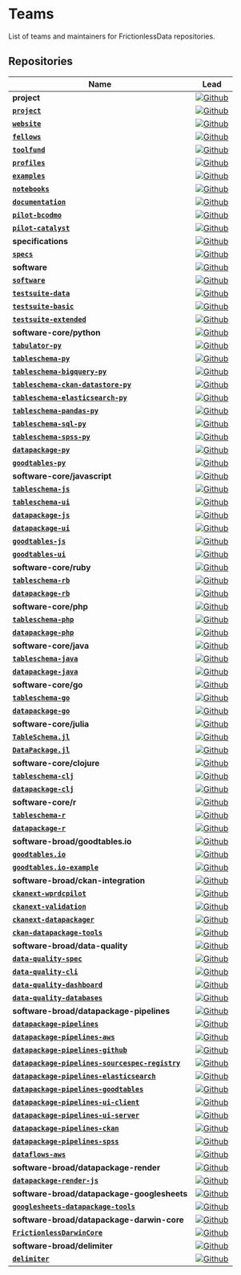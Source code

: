 # Teams

List of teams and maintainers for FrictionlessData repositories.

## Repositories

Name  |  Lead
----- |  -----
**project** | [![Github](https://img.shields.io/badge/github-project-blue)](https://github.com/orgs/frictionlessdata/teams/project)
**<a href="https://github.com/frictionlessdata/project">`project`</a>** | [![Github](https://img.shields.io/badge/github-lwinfree-brightgreen)](https://github.com/lwinfree)
**<a href="https://github.com/frictionlessdata/website">`website`</a>** | [![Github](https://img.shields.io/badge/github-lwinfree-brightgreen)](https://github.com/lwinfree)
**<a href="https://github.com/frictionlessdata/fellows">`fellows`</a>** | [![Github](https://img.shields.io/badge/github-lwinfree-brightgreen)](https://github.com/lwinfree)
**<a href="https://github.com/frictionlessdata/toolfund">`toolfund`</a>** | [![Github](https://img.shields.io/badge/github-lwinfree-brightgreen)](https://github.com/lwinfree)
**<a href="https://github.com/frictionlessdata/profiles">`profiles`</a>** | [![Github](https://img.shields.io/badge/github-lwinfree-brightgreen)](https://github.com/lwinfree)
**<a href="https://github.com/frictionlessdata/examples">`examples`</a>** | [![Github](https://img.shields.io/badge/github-lwinfree-brightgreen)](https://github.com/lwinfree)
**<a href="https://github.com/frictionlessdata/notebooks">`notebooks`</a>** | [![Github](https://img.shields.io/badge/github-lwinfree-brightgreen)](https://github.com/lwinfree)
**<a href="https://github.com/frictionlessdata/documentation">`documentation`</a>** | [![Github](https://img.shields.io/badge/github-roll-brightgreen)](https://github.com/roll)
**<a href="https://github.com/frictionlessdata/pilot-bcodmo">`pilot-bcodmo`</a>** | [![Github](https://img.shields.io/badge/github-roll-brightgreen)](https://github.com/roll)
**<a href="https://github.com/frictionlessdata/pilot-catalyst">`pilot-catalyst`</a>** | [![Github](https://img.shields.io/badge/github-roll-brightgreen)](https://github.com/roll)
**specifications** | [![Github](https://img.shields.io/badge/github-specifications-blue)](https://github.com/orgs/frictionlessdata/teams/specifications)
**<a href="https://github.com/frictionlessdata/specs">`specs`</a>** | [![Github](https://img.shields.io/badge/github-rufuspollock-brightgreen)](https://github.com/rufuspollock)
**software** | [![Github](https://img.shields.io/badge/github-software-blue)](https://github.com/orgs/frictionlessdata/teams/software)
**<a href="https://github.com/frictionlessdata/software">`software`</a>** | [![Github](https://img.shields.io/badge/github-roll-brightgreen)](https://github.com/roll)
**<a href="https://github.com/frictionlessdata/testsuite-data">`testsuite-data`</a>** | [![Github](https://img.shields.io/badge/github-roll-brightgreen)](https://github.com/roll)
**<a href="https://github.com/frictionlessdata/testsuite-basic">`testsuite-basic`</a>** | [![Github](https://img.shields.io/badge/github-roll-brightgreen)](https://github.com/roll)
**<a href="https://github.com/frictionlessdata/testsuite-extended">`testsuite-extended`</a>** | [![Github](https://img.shields.io/badge/github-roll-brightgreen)](https://github.com/roll)
**software-core/python** | [![Github](https://img.shields.io/badge/github-python-blue)](https://github.com/orgs/frictionlessdata/teams/python)
**<a href="https://github.com/frictionlessdata/tabulator-py">`tabulator-py`</a>** | [![Github](https://img.shields.io/badge/github-roll-brightgreen)](https://github.com/roll)
**<a href="https://github.com/frictionlessdata/tableschema-py">`tableschema-py`</a>** | [![Github](https://img.shields.io/badge/github-roll-brightgreen)](https://github.com/roll)
**<a href="https://github.com/frictionlessdata/tableschema-bigquery-py">`tableschema-bigquery-py`</a>** | [![Github](https://img.shields.io/badge/github-roll-brightgreen)](https://github.com/roll)
**<a href="https://github.com/frictionlessdata/tableschema-ckan-datastore-py">`tableschema-ckan-datastore-py`</a>** | [![Github](https://img.shields.io/badge/github-roll-brightgreen)](https://github.com/roll)
**<a href="https://github.com/frictionlessdata/tableschema-elasticsearch-py">`tableschema-elasticsearch-py`</a>** | [![Github](https://img.shields.io/badge/github-roll-brightgreen)](https://github.com/roll)
**<a href="https://github.com/frictionlessdata/tableschema-pandas-py">`tableschema-pandas-py`</a>** | [![Github](https://img.shields.io/badge/github-roll-brightgreen)](https://github.com/roll)
**<a href="https://github.com/frictionlessdata/tableschema-sql-py">`tableschema-sql-py`</a>** | [![Github](https://img.shields.io/badge/github-roll-brightgreen)](https://github.com/roll)
**<a href="https://github.com/frictionlessdata/tableschema-spss-py">`tableschema-spss-py`</a>** | [![Github](https://img.shields.io/badge/github-roll-brightgreen)](https://github.com/roll)
**<a href="https://github.com/frictionlessdata/datapackage-py">`datapackage-py`</a>** | [![Github](https://img.shields.io/badge/github-roll-brightgreen)](https://github.com/roll)
**<a href="https://github.com/frictionlessdata/goodtables-py">`goodtables-py`</a>** | [![Github](https://img.shields.io/badge/github-roll-brightgreen)](https://github.com/roll)
**software-core/javascript** | [![Github](https://img.shields.io/badge/github-javascript-blue)](https://github.com/orgs/frictionlessdata/teams/javascript)
**<a href="https://github.com/frictionlessdata/tableschema-js">`tableschema-js`</a>** | [![Github](https://img.shields.io/badge/github-roll-brightgreen)](https://github.com/roll)
**<a href="https://github.com/frictionlessdata/tableschema-ui">`tableschema-ui`</a>** | [![Github](https://img.shields.io/badge/github-roll-brightgreen)](https://github.com/roll)
**<a href="https://github.com/frictionlessdata/datapackage-js">`datapackage-js`</a>** | [![Github](https://img.shields.io/badge/github-roll-brightgreen)](https://github.com/roll)
**<a href="https://github.com/frictionlessdata/datapackage-ui">`datapackage-ui`</a>** | [![Github](https://img.shields.io/badge/github-roll-brightgreen)](https://github.com/roll)
**<a href="https://github.com/frictionlessdata/goodtables-js">`goodtables-js`</a>** | [![Github](https://img.shields.io/badge/github-roll-brightgreen)](https://github.com/roll)
**<a href="https://github.com/frictionlessdata/goodtables-ui">`goodtables-ui`</a>** | [![Github](https://img.shields.io/badge/github-roll-brightgreen)](https://github.com/roll)
**software-core/ruby** | [![Github](https://img.shields.io/badge/github-ruby-blue)](https://github.com/orgs/frictionlessdata/teams/ruby)
**<a href="https://github.com/frictionlessdata/tableschema-rb">`tableschema-rb`</a>** | [![Github](https://img.shields.io/badge/github-roll-brightgreen)](https://github.com/roll)
**<a href="https://github.com/frictionlessdata/datapackage-rb">`datapackage-rb`</a>** | [![Github](https://img.shields.io/badge/github-roll-brightgreen)](https://github.com/roll)
**software-core/php** | [![Github](https://img.shields.io/badge/github-php-blue)](https://github.com/orgs/frictionlessdata/teams/php)
**<a href="https://github.com/frictionlessdata/tableschema-php">`tableschema-php`</a>** | [![Github](https://img.shields.io/badge/github-OriHoch-brightgreen)](https://github.com/OriHoch)
**<a href="https://github.com/frictionlessdata/datapackage-php">`datapackage-php`</a>** | [![Github](https://img.shields.io/badge/github-OriHoch-brightgreen)](https://github.com/OriHoch)
**software-core/java** | [![Github](https://img.shields.io/badge/github-java-blue)](https://github.com/orgs/frictionlessdata/teams/java)
**<a href="https://github.com/frictionlessdata/tableschema-java">`tableschema-java`</a>** | [![Github](https://img.shields.io/badge/github-georgeslabreche-brightgreen)](https://github.com/georgeslabreche)
**<a href="https://github.com/frictionlessdata/datapackage-java">`datapackage-java`</a>** | [![Github](https://img.shields.io/badge/github-georgeslabreche-brightgreen)](https://github.com/georgeslabreche)
**software-core/go** | [![Github](https://img.shields.io/badge/github-go-blue)](https://github.com/orgs/frictionlessdata/teams/go)
**<a href="https://github.com/frictionlessdata/tableschema-go">`tableschema-go`</a>** | [![Github](https://img.shields.io/badge/github-danielfireman-brightgreen)](https://github.com/danielfireman)
**<a href="https://github.com/frictionlessdata/datapackage-go">`datapackage-go`</a>** | [![Github](https://img.shields.io/badge/github-loleg-brightgreen)](https://github.com/loleg)
**software-core/julia** | [![Github](https://img.shields.io/badge/github-julia-blue)](https://github.com/orgs/frictionlessdata/teams/julia)
**<a href="https://github.com/frictionlessdata/TableSchema.jl">`TableSchema.jl`</a>** | [![Github](https://img.shields.io/badge/github-loleg-brightgreen)](https://github.com/loleg)
**<a href="https://github.com/frictionlessdata/DataPackage.jl">`DataPackage.jl`</a>** | [![Github](https://img.shields.io/badge/github-loleg-brightgreen)](https://github.com/loleg)
**software-core/clojure** | [![Github](https://img.shields.io/badge/github-clojure-blue)](https://github.com/orgs/frictionlessdata/teams/clojure)
**<a href="https://github.com/frictionlessdata/tableschema-clj">`tableschema-clj`</a>** | [![Github](https://img.shields.io/badge/github-cblop-brightgreen)](https://github.com/cblop)
**<a href="https://github.com/frictionlessdata/datapackage-clj">`datapackage-clj`</a>** | [![Github](https://img.shields.io/badge/github-cblop-brightgreen)](https://github.com/cblop)
**software-core/r** | [![Github](https://img.shields.io/badge/github-r-blue)](https://github.com/orgs/frictionlessdata/teams/r)
**<a href="https://github.com/frictionlessdata/tableschema-r">`tableschema-r`</a>** | [![Github](https://img.shields.io/badge/github-kleanthisk10-brightgreen)](https://github.com/kleanthisk10)
**<a href="https://github.com/frictionlessdata/datapackage-r">`datapackage-r`</a>** | [![Github](https://img.shields.io/badge/github-kleanthisk10-brightgreen)](https://github.com/kleanthisk10)
**software-broad/goodtables.io** | [![Github](https://img.shields.io/badge/github-goodtables.io-blue)](https://github.com/orgs/frictionlessdata/teams/goodtables.io)
**<a href="https://github.com/frictionlessdata/goodtables.io">`goodtables.io`</a>** | [![Github](https://img.shields.io/badge/github-amercader-brightgreen)](https://github.com/amercader)
**<a href="https://github.com/frictionlessdata/goodtables.io-example">`goodtables.io-example`</a>** | [![Github](https://img.shields.io/badge/github-amercader-brightgreen)](https://github.com/amercader)
**software-broad/ckan-integration** | [![Github](https://img.shields.io/badge/github-ckan--integration-blue)](https://github.com/orgs/frictionlessdata/teams/ckan-integration)
**<a href="https://github.com/frictionlessdata/ckanext-wprdcpilot">`ckanext-wprdcpilot`</a>** | [![Github](https://img.shields.io/badge/github-amercader-brightgreen)](https://github.com/amercader)
**<a href="https://github.com/frictionlessdata/ckanext-validation">`ckanext-validation`</a>** | [![Github](https://img.shields.io/badge/github-amercader-brightgreen)](https://github.com/amercader)
**<a href="https://github.com/frictionlessdata/ckanext-datapackager">`ckanext-datapackager`</a>** | [![Github](https://img.shields.io/badge/github-amercader-brightgreen)](https://github.com/amercader)
**<a href="https://github.com/frictionlessdata/ckan-datapackage-tools">`ckan-datapackage-tools`</a>** | [![Github](https://img.shields.io/badge/github-amercader-brightgreen)](https://github.com/amercader)
**software-broad/data-quality** | [![Github](https://img.shields.io/badge/github-data--quality-blue)](https://github.com/orgs/frictionlessdata/teams/data-quality)
**<a href="https://github.com/frictionlessdata/data-quality-spec">`data-quality-spec`</a>** | [![Github](https://img.shields.io/badge/github-roll-brightgreen)](https://github.com/roll)
**<a href="https://github.com/frictionlessdata/data-quality-cli">`data-quality-cli`</a>** | [![Github](https://img.shields.io/badge/github-roll-brightgreen)](https://github.com/roll)
**<a href="https://github.com/frictionlessdata/data-quality-dashboard">`data-quality-dashboard`</a>** | [![Github](https://img.shields.io/badge/github-roll-brightgreen)](https://github.com/roll)
**<a href="https://github.com/frictionlessdata/data-quality-databases">`data-quality-databases`</a>** | [![Github](https://img.shields.io/badge/github-roll-brightgreen)](https://github.com/roll)
**software-broad/datapackage-pipelines** | [![Github](https://img.shields.io/badge/github-datapackage--pipelines-blue)](https://github.com/orgs/frictionlessdata/teams/datapackage-pipelines)
**<a href="https://github.com/frictionlessdata/datapackage-pipelines">`datapackage-pipelines`</a>** | [![Github](https://img.shields.io/badge/github-akariv-brightgreen)](https://github.com/akariv)
**<a href="https://github.com/frictionlessdata/datapackage-pipelines-aws">`datapackage-pipelines-aws`</a>** | [![Github](https://img.shields.io/badge/github-akariv-brightgreen)](https://github.com/akariv)
**<a href="https://github.com/frictionlessdata/datapackage-pipelines-github">`datapackage-pipelines-github`</a>** | [![Github](https://img.shields.io/badge/github-akariv-brightgreen)](https://github.com/akariv)
**<a href="https://github.com/frictionlessdata/datapackage-pipelines-sourcespec-registry">`datapackage-pipelines-sourcespec-registry`</a>** | [![Github](https://img.shields.io/badge/github-akariv-brightgreen)](https://github.com/akariv)
**<a href="https://github.com/frictionlessdata/datapackage-pipelines-elasticsearch">`datapackage-pipelines-elasticsearch`</a>** | [![Github](https://img.shields.io/badge/github-akariv-brightgreen)](https://github.com/akariv)
**<a href="https://github.com/frictionlessdata/datapackage-pipelines-goodtables">`datapackage-pipelines-goodtables`</a>** | [![Github](https://img.shields.io/badge/github-akariv-brightgreen)](https://github.com/akariv)
**<a href="https://github.com/frictionlessdata/datapackage-pipelines-ui-client">`datapackage-pipelines-ui-client`</a>** | [![Github](https://img.shields.io/badge/github-akariv-brightgreen)](https://github.com/akariv)
**<a href="https://github.com/frictionlessdata/datapackage-pipelines-ui-server">`datapackage-pipelines-ui-server`</a>** | [![Github](https://img.shields.io/badge/github-akariv-brightgreen)](https://github.com/akariv)
**<a href="https://github.com/frictionlessdata/datapackage-pipelines-ckan">`datapackage-pipelines-ckan`</a>** | [![Github](https://img.shields.io/badge/github-akariv-brightgreen)](https://github.com/akariv)
**<a href="https://github.com/frictionlessdata/datapackage-pipelines-spss">`datapackage-pipelines-spss`</a>** | [![Github](https://img.shields.io/badge/github-akariv-brightgreen)](https://github.com/akariv)
**<a href="https://github.com/frictionlessdata/dataflows-aws">`dataflows-aws`</a>** | [![Github](https://img.shields.io/badge/github-akariv-brightgreen)](https://github.com/akariv)
**software-broad/datapackage-render** | [![Github](https://img.shields.io/badge/github-datapackage--render-blue)](https://github.com/orgs/frictionlessdata/teams/datapackage-render)
**<a href="https://github.com/frictionlessdata/datapackage-render-js">`datapackage-render-js`</a>** | [![Github](https://img.shields.io/badge/github-anuveyatsu-brightgreen)](https://github.com/anuveyatsu)
**software-broad/datapackage-googlesheets** | [![Github](https://img.shields.io/badge/github-datapackage--googlesheets-blue)](https://github.com/orgs/frictionlessdata/teams/datapackage-googlesheets)
**<a href="https://github.com/frictionlessdata/googlesheets-datapackage-tools">`googlesheets-datapackage-tools`</a>** | [![Github](https://img.shields.io/badge/github-stephanmax-brightgreen)](https://github.com/stephanmax)
**software-broad/datapackage-darwin-core** | [![Github](https://img.shields.io/badge/github-datapackage--darwin--core-blue)](https://github.com/orgs/frictionlessdata/teams/datapackage-darwin-core)
**<a href="https://github.com/frictionlessdata/FrictionlessDarwinCore">`FrictionlessDarwinCore`</a>** | [![Github](https://img.shields.io/badge/github-andrejjh-brightgreen)](https://github.com/andrejjh)
**software-broad/delimiter** | [![Github](https://img.shields.io/badge/github-delimiter-blue)](https://github.com/orgs/frictionlessdata/teams/delimiter)
**<a href="https://github.com/frictionlessdata/delimiter">`delimiter`</a>** | [![Github](https://img.shields.io/badge/github-timwis-brightgreen)](https://github.com/timwis)

